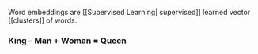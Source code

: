Word embeddings are [[Supervised Learning| supervised]] learned vector [[clusters]] of words. 


### King – Man + Woman = Queen
